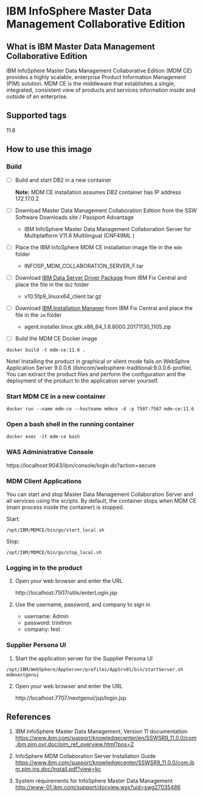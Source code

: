 # IBM InfoSphere Master Data Management Collaborative Edition

## What is IBM Master Data Management Collaborative Edition

IBM InfoSphere Master Data Management Collaborative Edition (MDM CE) provides a highly scalable, enterprise Product Information Management (PIM) solution. MDM CE is the middleware that establishes a single, integrated, consistent view of products and services information inside and outside of an enterprise.

## Supported tags

11.6

## How to use this image

### Build

- [ ] Build and start DB2 in a new container

	**Note:** MDM CE installation assumes DB2 container has IP address 172.17.0.2

- [ ] Download Master Data Management Collaboration Edition from the SSW Software Downloads site / Passport Advantage

	* IBM InfoSphere Master Data Management Collaboration Server for Multiplatform V11.6 Multilingual (CNF49ML )
	<!--
	* IBM InfoSphere Master Data Management Collaborative Edition V11.0 Multiplatform Multilingual eAssembly (CRMY3ML)
	-->
	
- [ ] Place the IBM InfoSphere MDM CE installation image file in the ```mdm``` folder

	* INFOSP_MDM_COLLABORATION_SERVER_F.tar
	<!--
	* MDM_COLLAB_ED_V11.0.tar.gz
	-->

- [ ] Download [IBM Data Server Driver Package](http://www-01.ibm.com/support/docview.wss?uid=swg27016878) from IBM Fix Central and place the file in the ```db2``` folder

	* v10.5fp9_linuxx64_client.tar.gz

- [ ] Download [IBM Installation Manager](https://www-945.ibm.com/support/fixcentral/swg/selectFixes?parent=ibm%2FRational&product=ibm/Rational/IBM+Installation+Manager&release=1.8.7.1&platform=Linux&function=all) from IBM Fix Central and place the file in the ```im``` folder

	* agent.installer.linux.gtk.x86_64_1.8.8000.20171130_1105.zip

- [ ] Build the MDM CE Docker image

```
docker build -t mdm-ce:11.6 .
```
<!--
docker build -t mdm-ce:11.0 .
-->

Note! Installing the product in graphical or silent mode fails on WebSphre Application Server 9.0.0.6 (ibmcom/websphere-traditional:9.0.0.6-profile). You can extract the product files and perform the configuration and the deployment of the product to the application server yourself.


### Start MDM CE in a new container

```
docker run --name mdm-ce --hostname mdmce -d -p 7507:7507 mdm-ce:11.6
```

<!--
docker run --name mdm-ce --hostname mdmce -d -p 7507:7507 -p 9043:9043 -p 9443:9443 mdm-ce:11.0
xhost + 192.168.8.118
docker run --name mdm-ce --hostname mdmce -e DISPLAY=192.168.8.118:0 --rm -it -p 7507:7507 -p 9043:9043 -p 9443:9443 -v $(pwd):/share mdm-ce:11.6 bash

docker run --name mdm-ce --hostname mdmce -e DISPLAY=9.183.71.231:0 --rm -it -p 7507:7507 -p 9043:9043 -p 9443:9443 -v $(pwd):/share mdm-ce:11.6 bash

https://localhost:9043/ibm/console/login.do

Installation of InfoSphere MDM v11.3 with WebSphere Application Server v8.5.5.12 fails when using IBM Installation Manager GUI mode
http://www-01.ibm.com/support/docview.wss?uid=swg22009546

ERROR: Error during "install" phase:
  ERROR: com.ibm.websphere.management.configservice.ConfigService

  java.lang.NoClassDefFoundError: com.ibm.websphere.management.configservice.ConfigService
  
-->

### Open a bash shell in the running container

```
docker exec -it mdm-ce bash
```

### WAS Administrative Console

https://localhost:9043/ibm/console/login.do?action=secure

### MDM Client Applications

You can start and stop Master Data Management Collaboration Server and all services using the scripts. By default, the container stops when MDM CE (main process inside the container) is stopped.

Start:
```
/opt/IBM/MDMCE/bin/go/start_local.sh
```
Stop:
```
/opt/IBM/MDMCE/bin/go/stop_local.sh
```

### Logging in to the product

1. Open your web browser and enter the URL
	
	http://localhost:7507/utils/enterLogin.jsp

2. Use the username, password, and company to sign in

	* username: Admin
	* password: trinitron
	* company: test

### Supplier Persona UI

1. Start the application server for the Supplier Persona UI

```
/opt/IBM/WebSphere/AppServer/profiles/AppSrv01/bin/startServer.sh mdmnextgenui
```

2. Open your web browser and enter the URL
	
	http://localhost:7707/nextgenui/jsp/login.jsp
	
## References

1. IBM InfoSphere Master Data Management, Version 11 documentation
   https://www.ibm.com/support/knowledgecenter/en/SSWSR9_11.0.0/com.ibm.pim.ovr.doc/pim_ref_overview.html?pos=2

2. InfoSphere MDM Collaboration Server Installation Guide
   https://www.ibm.com/support/knowledgecenter/SSWSR9_11.0.0/com.ibm.pim.ins.doc/Install.pdf?view=kc

3. System requirements for InfoSphere Master Data Management
   http://www-01.ibm.com/support/docview.wss?uid=swg27035486
